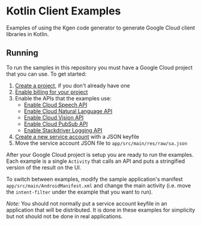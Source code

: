 # Kotlin Client Examples

Examples of using the Kgen code generator to generate Google Cloud client libraries in Kotlin.

## Running

To run the samples in this repository you must have a Google Cloud project that you can
use. To get started:

1. [Create a project](https://cloud.google.com/resource-manager/docs/creating-managing-projects), if you don't already have one
1. [Enable billing for your project](https://cloud.google.com/billing/docs/how-to/modify-project#enable_billing_for_a_new_project)
1. Enable the APIs that the examples use:
    + [Enable Cloud Speech API](https://console.cloud.google.com/apis/library/speech.googleapis.com)
    + [Enable Cloud Natural Language API](https://console.cloud.google.com/apis/library/language.googleapis.com)
    + [Enable Cloud Vision API](https://console.cloud.google.com/apis/library/vision.googleapis.com)
    + [Enable Cloud PubSub API](https://console.cloud.google.com/apis/library/pubsub.googleapis.com)
    + [Enable Stackdriver Logging API](https://console.cloud.google.com/apis/library/logging.googleapis.com)
1. [Create a new service account](https://console.cloud.google.com/apis/credentials/serviceaccountkey) with a JSON keyfile
1. Move the service account JSON file to `app/src/main/res/raw/sa.json`

After your Google Cloud project is setup you are ready to run the examples. Each example is a single
`Activity` that calls an API and puts a stringified version of the result on the UI. 

To switch between examples, modify the sample application's manifest `app/src/main/AndroidManifest.xml` 
and change the main activity (i.e. move the `intent-filter` under the example that you want to run).

*Note:* You should not normally put a service account keyfile in an application that will be distributed.
It is done in these examples for simplicity but not should not be done in real applications.
